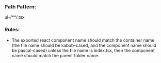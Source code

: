 ### Path Pattern:
ui-*/**/*.tsx

### Rules:

- The exported react component name should match the container name (the file name should be kabob-cased, and the component name should be pascal-cased) unless the file name is index.tsx, then the component name should match the parent folder name.